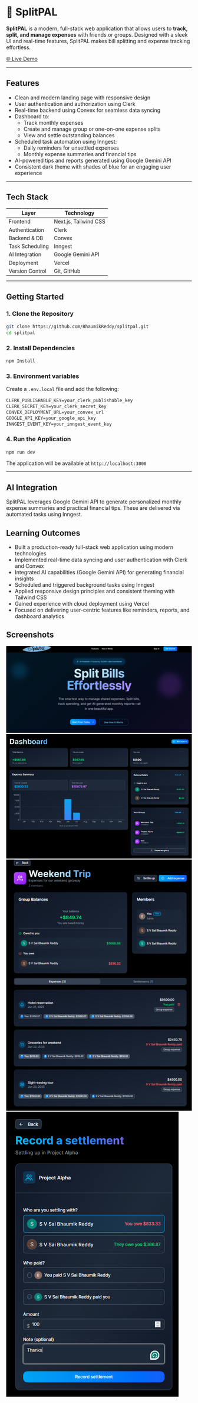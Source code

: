 # 💸 SplitPAL

**SplitPAL** is a modern, full-stack web application that allows users to **track, split, and manage expenses** with friends or groups. Designed with a sleek UI and real-time features, SplitPAL makes bill splitting and expense tracking effortless.

[🌐 Live Demo](https://splitpal.vercel.app)

---

## Features

- Clean and modern landing page with responsive design
- User authentication and authorization using Clerk
- Real-time backend using Convex for seamless data syncing
- Dashboard to:
  - Track monthly expenses
  - Create and manage group or one-on-one expense splits
  - View and settle outstanding balances
- Scheduled task automation using Inngest:
  - Daily reminders for unsettled expenses
  - Monthly expense summaries and financial tips
- AI-powered tips and reports generated using Google Gemini API
- Consistent dark theme with shades of blue for an engaging user experience

---
## Tech Stack


| Layer             | Technology                        |
|------------------|-----------------------------------|
| Frontend         | Next.js, Tailwind CSS             |
| Authentication   | Clerk                             |
| Backend & DB     | Convex                            |
| Task Scheduling  | Inngest                           |
| AI Integration   | Google Gemini API                 |
| Deployment       | Vercel                            |
| Version Control  | Git, GitHub                       |

---
## Getting Started

### 1. Clone the Repository

```bash
git clone https://github.com/BhaumikReddy/splitpal.git
cd splitpal
```
### 2. Install Dependencies
```bash
npm Install
```
### 3. Environment variables
Create a `.env.local` file and add the following:
```env
CLERK_PUBLISHABLE_KEY=your_clerk_publishable_key
CLERK_SECRET_KEY=your_clerk_secret_key
CONVEX_DEPLOYMENT_URL=your_convex_url
GOOGLE_API_KEY=your_google_api_key
INNGEST_EVENT_KEY=your_inngest_event_key
```
### 4. Run the Application
```bash
npm run dev
```
The application will be available at `http://localhost:3000`  

---
## AI Integration

SplitPAL leverages Google Gemini API to generate personalized monthly expense summaries and practical financial tips. These are delivered via automated tasks using Inngest.
## Learning Outcomes

- Built a production-ready full-stack web application using modern technologies
- Implemented real-time data syncing and user authentication with Clerk and Convex
- Integrated AI capabilities (Google Gemini API) for generating financial insights
- Scheduled and triggered background tasks using Inngest
- Applied responsive design principles and consistent theming with Tailwind CSS
- Gained experience with cloud deployment using Vercel
- Focused on delivering user-centric features like reminders, reports, and dashboard analytics

## Screenshots

![Landing Page](./screenshots/img1.png)
![Dashboard](./screenshots/img2.png)
![Split Expenses](./screenshots/img3.png)
![Settle Expenses](./screenshots/img4.png)

